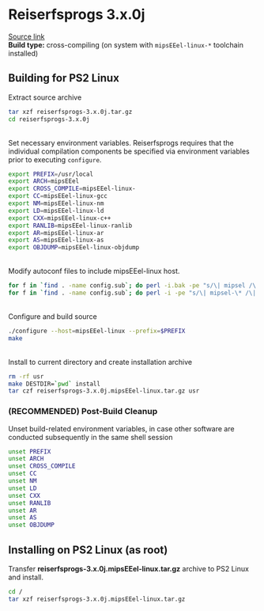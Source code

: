 # Reiserfsprogs 3.x.0j

[Source link](http://kernel.nic.funet.fi/pub/linux/kernel/people/jeffm/reiserfsprogs/v3.x.0j/reiserfsprogs-3.x.0j.tar.gz)  
**Build type:** cross-compiling (on system with ```mipsEEel-linux-*``` toolchain installed)

## Building for PS2 Linux

Extract source archive
```bash
tar xzf reiserfsprogs-3.x.0j.tar.gz
cd reiserfsprogs-3.x.0j
```

&nbsp;  
Set necessary environment variables. Reiserfsprogs requires that the individual compilation components be specified via environment variables prior to executing ```configure```.  
```bash
export PREFIX=/usr/local
export ARCH=mipsEEel
export CROSS_COMPILE=mipsEEel-linux-
export CC=mipsEEel-linux-gcc
export NM=mipsEEel-linux-nm
export LD=mipsEEel-linux-ld
export CXX=mipsEEel-linux-c++
export RANLIB=mipsEEel-linux-ranlib
export AR=mipsEEel-linux-ar
export AS=mipsEEel-linux-as
export OBJDUMP=mipsEEel-linux-objdump
```

&nbsp;  
Modify autoconf files to include mipsEEel-linux host.
```bash
for f in `find . -name config.sub`; do perl -i.bak -pe "s/\| mipsel /\| mipsel \| ${ARCH} /" "$f"; done
for f in `find . -name config.sub`; do perl -i -pe "s/\| mipsel-\* /\| mipsel-\* | ${ARCH}-* /" "$f"; done
```

&nbsp;  
Configure and build source
```bash
./configure --host=mipsEEel-linux --prefix=$PREFIX
make
```

&nbsp;  
Install to current directory and create installation archive
```bash
rm -rf usr
make DESTDIR=`pwd` install
tar czf reiserfsprogs-3.x.0j.mipsEEel-linux.tar.gz usr
```

### (RECOMMENDED) Post-Build Cleanup

Unset build-related environment variables, in case other software are conducted subsequently in the same shell session
```bash
unset PREFIX
unset ARCH
unset CROSS_COMPILE
unset CC
unset NM
unset LD
unset CXX
unset RANLIB
unset AR
unset AS
unset OBJDUMP
```

## Installing on PS2 Linux (as root)

Transfer **reiserfsprogs-3.x.0j.mipsEEel-linux.tar.gz** archive to PS2 Linux and install.
```bash
cd /
tar xzf reiserfsprogs-3.x.0j.mipsEEel-linux.tar.gz
```

